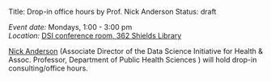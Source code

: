 Title: Drop-in office hours by Prof. Nick Anderson 
Status: draft

*Event date:* Mondays, 1:00 - 3:00 pm    
*Location:* [DSI conference room, 362 Shields Library]({filename}../../pages/Page_Directions.md)     

[Nick Anderson](http://www.ucdmc.ucdavis.edu/publish/providerbio/search/11634) (Associate Director of the Data Science Initiative for Health & Assoc. Professor, Department of Public Health Sciences ) will hold drop-in consulting/office hours.
